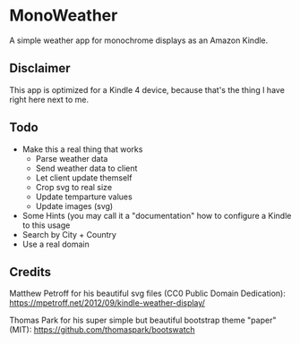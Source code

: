 # MonoWeather 

A simple weather app for monochrome displays as an Amazon Kindle.

## Disclaimer

This app is optimized for a Kindle 4 device, because that's the thing I have right here next to me.

## Todo
* Make this a real thing that works
  * Parse weather data
  * Send weather data to client
  * Let client update themself
  * Crop svg to real size
  * Update temparture values 
  * Update images (svg)
* Some Hints (you may call it a "documentation" how to configure a Kindle to this usage
* Search by City + Country
* Use a real domain

## Credits

Matthew Petroff for his beautiful svg files (CC0 Public Domain Dedication): https://mpetroff.net/2012/09/kindle-weather-display/

Thomas Park for his super simple but beautiful bootstrap theme "paper" (MIT): https://github.com/thomaspark/bootswatch 